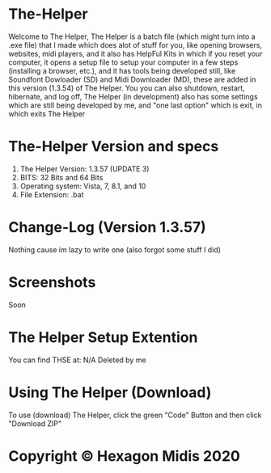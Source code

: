 # The-Helper

Welcome to The Helper, The Helper is a batch file (which might turn into a .exe file) that I made which does alot of stuff for you, like opening browsers, websites, midi players, and it also has HelpFul Kits in which if you reset your computer, it opens a setup file to setup your computer in a few steps (installing a browser, etc.), and it has tools being developed still, like Soundfont Dowloader (SD) and Midi Downloader (MD), these are added in this version (1.3.54) of The Helper. You you can also shutdown, restart, hibernate, and log off, The Helper (in development) also has some settings which are still being developed by me, and "one last option" which is exit, in which exits The Helper

# The-Helper Version and specs

1. The Helper Version: 1.3.57 (UPDATE 3)
2. BITS: 32 Bits and 64 Bits
3. Operating system: Vista, 7, 8.1, and 10
4. File Extension: .bat

# Change-Log (Version 1.3.57)

Nothing cause im lazy to write one (also forgot some stuff I did)

# Screenshots

Soon

# The Helper Setup Extention

You can find THSE at: N/A Deleted by me

# Using The Helper (Download)

To use (download) The Helper, click the green "Code" Button and then click "Download ZIP"

# Copyright © Hexagon Midis 2020
